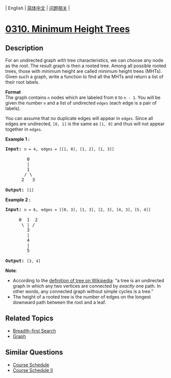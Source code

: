 
| English | [简体中文](README.md) | [问题相关](QUESTION.md) |
# [0310. Minimum Height Trees](https://leetcode-cn.com/problems/minimum-height-trees/)
## Description
<p>For an undirected graph with tree characteristics, we can choose any node as the root. The result graph is then a rooted tree. Among all possible rooted trees, those with minimum height are called minimum height trees (MHTs). Given such a graph, write a function to find all the MHTs and return a list of their root labels.</p>

<p><b>Format</b><br />
The graph contains <code>n</code> nodes which are labeled from <code>0</code> to <code>n - 1</code>. You will be given the number <code>n</code> and a list of undirected <code>edges</code> (each edge is a pair of labels).</p>

<p>You can assume that no duplicate edges will appear in <code>edges</code>. Since all edges are undirected, <code>[0, 1]</code> is the same as <code>[1, 0]</code> and thus will not appear together in <code>edges</code>.</p>

<p><b>Example 1 :</b></p>

<pre>
<strong>Input:</strong> <code>n = 4</code>, <code>edges = [[1, 0], [1, 2], [1, 3]]</code>

        0
        |
        1
       / \
      2   3 

<strong>Output:</strong> <code>[1]</code>
</pre>

<p><b>Example 2 :</b></p>

<pre>
<strong>Input:</strong> <code>n = 6</code>, <code>edges = [[0, 3], [1, 3], [2, 3], [4, 3], [5, 4]]</code>

     0  1  2
      \ | /
        3
        |
        4
        |
        5 

<strong>Output:</strong> <code>[3, 4]</code></pre>

<p><b>Note</b>:</p>

<ul>
	<li>According to the <a href="https://en.wikipedia.org/wiki/Tree_(graph_theory)" target="_blank">definition of tree on Wikipedia</a>: &ldquo;a tree is an undirected graph in which any two vertices are connected by <i>exactly</i> one path. In other words, any connected graph without simple cycles is a tree.&rdquo;</li>
	<li>The height of a rooted tree is the number of edges on the longest downward path between the root and a leaf.</li>
</ul>

## Related Topics
- [Breadth-first Search](https://leetcode-cn.com/tag/breadth-first-search)
- [Graph](https://leetcode-cn.com/tag/graph)
## Similar Questions
- [Course Schedule](../0207/README_EN.md)
- [Course Schedule II](../0210/README_EN.md)
